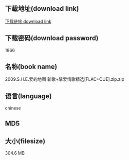 ## 下载地址(download link)
[下载链接 download link](https://voluble-croquembouche-d321dc.netlify.app/?s=2009.S.H.E.%E7%88%B1%E7%9A%84%E5%9C%B0%E5%9B%BE+%E6%96%B0%E6%AD%8C%2B%E6%8C%9A%E7%88%B1%E6%83%85%E6%AD%8C%E7%B2%BE%E9%80%89%5BFLAC%2BCUE%5D.zip)

## 下载密码(download password)
1866

## 名称(book name)
2009.S.H.E.爱的地图 新歌+挚爱情歌精选[FLAC+CUE].zip.zip

## 语言(language)
chinese

## MD5


## 大小(filesize)
304.6 MB
